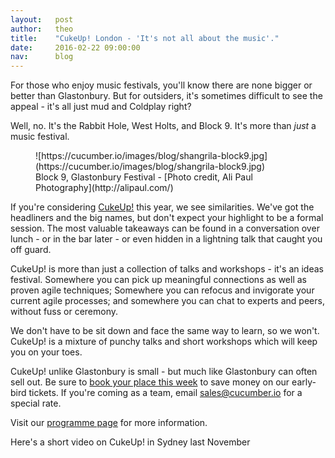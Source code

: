 ```yaml
---
layout:   post
author:   theo
title:    "CukeUp! London - 'It's not all about the music'."
date:     2016-02-22 09:00:00
nav:      blog
---
```


For those who enjoy music festivals, you'll know there are none bigger or better than Glastonbury. But for outsiders, it's sometimes difficult to see the appeal - it's all just mud and Coldplay right?

Well, no. It's the Rabbit Hole, West Holts, and Block 9. It's more than *just* a music festival. 


<figure>
![https://cucumber.io/images/blog/shangrila-block9.jpg](https://cucumber.io/images/blog/shangrila-block9.jpg)
 <figcaption>Block 9, Glastonbury Festival - [Photo credit, Ali Paul Photography](http://alipaul.com/)</figcaption> </figure>

If you're considering [CukeUp!](https://skillsmatter.com/conferences/7606-cukeup-2016#program) this year, we see similarities. We've got the headliners and the big names, but don't expect your highlight to be a formal session. The most valuable takeaways can be found in a conversation over lunch - or in the bar later - or even hidden in a lightning talk that caught you off guard. 

CukeUp! is more than just a collection of talks and workshops - it's an ideas festival. Somewhere you can pick up meaningful connections as well as proven agile techniques; Somewhere you can refocus and invigorate your current agile processes; and somewhere you can chat to experts and peers, without fuss or ceremony. 

We don't have to be sit down and face the same way to learn, so we won't. CukeUp! is a mixture of punchy talks and short workshops which will keep you on your toes.

CukeUp! unlike Glastonbury is small - but much like Glastonbury can often sell out. Be sure to [book your place this week](https://skillsmatter.com/conferences/7606-cukeup-2016#program) to save money on our early-bird tickets. If you're coming as a team, email [sales@cucumber.io](mailto:sales@cucumber.io) for a special rate.

Visit our [programme page](https://skillsmatter.com/conferences/7606-cukeup-2016#program) for more information.

Here's a short video on CukeUp! in Sydney last November

<script charset="ISO-8859-1" src="//fast.wistia.com/assets/external/E-v1.js" async></script><div class="wistia_responsive_padding" style="padding:56.25% 0 28px 0;position:relative;"><div class="wistia_responsive_wrapper" style="height:100%;left:0;position:absolute;top:0;width:100%;"><div class="wistia_embed wistia_async_jw69vh3djb videoFoam=true" style="height:100%;width:100%">&nbsp;</div></div></div>
